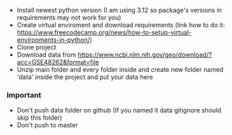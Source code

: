 - Install newest python version (I am using 3.12 so package's versions in requirements may not work for you)
- Create virtual enviroment and download requirements (link how to do it: https://www.freecodecamp.org/news/how-to-setup-virtual-environments-in-python/)
- Clone project
- Download data from https://www.ncbi.nlm.nih.gov/geo/download/?acc=GSE48262&format=file
- Unzip main folder and every folder inside and create new folder named 'data' inside the project and put your data here

### Important
- Don't push data folder on github (If you named it data gitignore should skip this folder)
- Don't push to master
